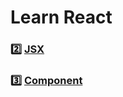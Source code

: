 # Learn React

### :two: [JSX](https://github.com/yhuj79/Learn_REACT/blob/main/02_JSX.md)

### :three: [Component](https://github.com/yhuj79/Learn_REACT/blob/main/03_Component.md)
